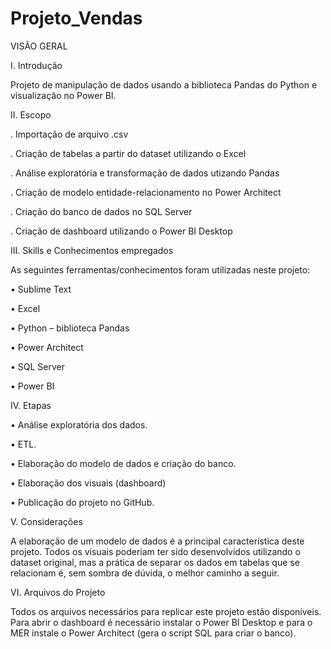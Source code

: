 # Projeto_Vendas

VISÃO GERAL

I. Introdução

Projeto de manipulação de dados usando a biblioteca Pandas do Python e visualização no Power BI.

II. Escopo

. Importação de arquivo .csv

. Criação de tabelas a partir do dataset utilizando o Excel

. Análise exploratória e transformação de dados utizando Pandas

. Criação de modelo entidade-relacionamento no Power Architect

. Criação do banco de dados no SQL Server

. Criação de dashboard utilizando o Power BI Desktop


III. Skills e Conhecimentos empregados

As seguintes ferramentas/conhecimentos foram utilizadas neste projeto:

• Sublime Text

• Excel

• Python – biblioteca Pandas

• Power Architect

• SQL Server

• Power BI
 

IV. Etapas

• Análise exploratória dos dados.

• ETL.

• Elaboração do modelo de dados e criação do banco.

• Elaboração dos visuais (dashboard)

• Publicação do projeto no GitHub.


V. Considerações

A elaboração de um modelo de dados é a principal característica deste projeto. Todos os visuais poderiam ter sido desenvolvidos
utilizando o dataset original, mas a prática de separar os dados em tabelas que se relacionam é, sem sombra de dúvida, o melhor
caminho a seguir.

VI. Arquivos do Projeto

Todos os arquivos necessários para replicar este projeto estão disponíveis.
Para abrir o dashboard é necessário instalar o Power BI Desktop e para o MER instale o Power Architect (gera o script SQL para criar o banco).
